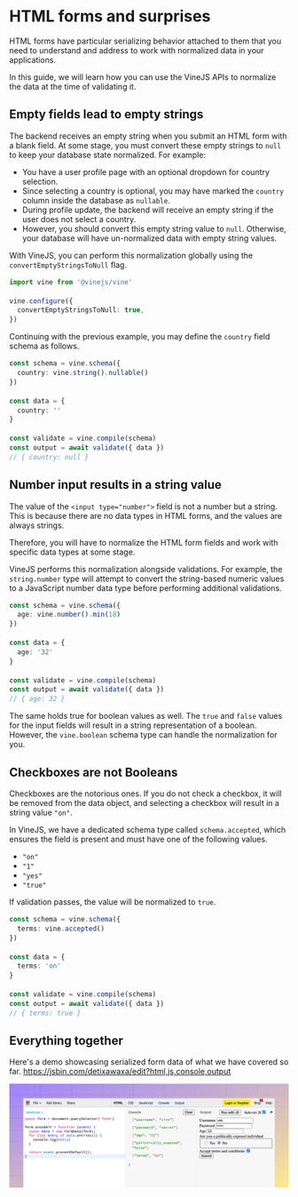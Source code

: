# HTML forms and surprises

HTML forms have particular serializing behavior attached to them that you need to understand and address to work with normalized data in your applications.

In this guide, we will learn how you can use the VineJS APIs to normalize the data at the time of validating it.

## Empty fields lead to empty strings

The backend receives an empty string when you submit an HTML form with a blank field. At some stage, you must convert these empty strings to `null` to keep your database state normalized. For example:

- You have a user profile page with an optional dropdown for country selection.
- Since selecting a country is optional, you may have marked the `country` column inside the database as `nullable`.
- During profile update, the backend will receive an empty string if the user does not select a country.
- However, you should convert this empty string value to `null`. Otherwise, your database will have un-normalized data with empty string values.

With VineJS, you can perform this normalization globally using the `convertEmptyStringsToNull` flag.

```ts
import vine from '@vinejs/vine'

vine.configure({
  convertEmptyStringsToNull: true,
})
```

Continuing with the previous example, you may define the `country` field schema as follows.

```ts
const schema = vine.schema({
  country: vine.string().nullable()
})

const data = {
  country: ''
}

const validate = vine.compile(schema)
const output = await validate({ data })
// { country: null }
```

## Number input results in a string value

The value of the `<input type="number">` field is not a number but a string. This is because there are no data types in HTML forms, and the values are always strings.

Therefore, you will have to normalize the HTML form fields and work with specific data types at some stage. 

VineJS performs this normalization alongside validations. For example, the `string.number` type will attempt to convert the string-based numeric values to a JavaScript number data type before performing additional validations.

```ts
const schema = vine.schema({
  age: vine.number().min(18)
})

const data = {
  age: '32'
}

const validate = vine.compile(schema)
const output = await validate({ data })
// { age: 32 }
```

The same holds true for boolean values as well. The `true` and `false` values for the input fields will result in a string representation of a boolean. However, the `vine.boolean` schema type can handle the normalization for you.

## Checkboxes are not Booleans

Checkboxes are the notorious ones. If you do not check a checkbox, it will be removed from the data object, and selecting a checkbox will result in a string value `"on"`.

In VineJS, we have a dedicated schema type called `schema.accepted`, which ensures the field is present and must have one of the following values.

- `"on"`
- `"1"`
- `"yes"`
- `"true"`

If validation passes, the value will be normalized to `true`.

```ts
const schema = vine.schema({
  terms: vine.accepted()
})

const data = {
  terms: 'on'
}

const validate = vine.compile(schema)
const output = await validate({ data })
// { terms: true }
```

## Everything together

Here's a demo showcasing serialized form data of what we have covered so far. https://jsbin.com/detixawaxa/edit?html,js,console,output

![](./form-data-behavior.png)
